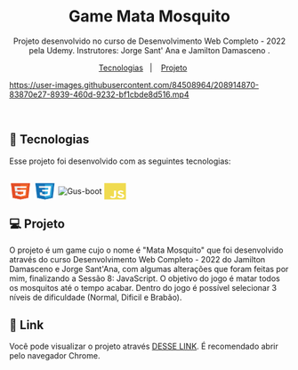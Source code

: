<h1 align="center">Game Mata Mosquito</h1>

<p align="center">
Projeto desenvolvido no curso de Desenvolvimento Web Completo - 2022 pela Udemy. Instrutores: Jorge Sant' Ana e Jamilton Damasceno .
</p>


<p align="center">
  <a href="#-tecnologias">Tecnologias</a>&nbsp;&nbsp;&nbsp;|&nbsp;&nbsp;&nbsp;
  <a href="#-projeto">Projeto</a>&nbsp;&nbsp;&nbsp;&nbsp;&nbsp;&nbsp;
</p>

https://user-images.githubusercontent.com/84508964/208914870-83870e27-8939-460d-9232-bf1cbde8d516.mp4

<br>

## 🚀 Tecnologias

Esse projeto foi desenvolvido com as seguintes tecnologias:
<div style="display: inline_block"><br>
  <img align="center" alt="Gus-HTML" height="30" width="40" src="https://raw.githubusercontent.com/devicons/devicon/master/icons/html5/html5-original.svg">
  <img align="center" alt="Gus-CSS" height="30" width="40" src="https://raw.githubusercontent.com/devicons/devicon/master/icons/css3/css3-original.svg">
  <img align="center" alt="Gus-boot" height="30" width="40" src="https://cdn.jsdelivr.net/gh/devicons/devicon/icons/bootstrap/bootstrap-original-wordmark.svg" />
  <img align="center" alt="Gus-Js" height="30" width="40" src="https://raw.githubusercontent.com/devicons/devicon/master/icons/javascript/javascript-plain.svg">
</div>

## 💻 Projeto

O projeto é um game cujo o nome é "Mata Mosquito" que foi desenvolvido através do curso Desenvolvimento Web Completo - 2022 do Jamilton Damasceno e Jorge Sant'Ana, com algumas alterações que foram feitas por mim, finalizando a Sessão 8: JavaScript. O objetivo do jogo é matar todos os mosquitos até o tempo acabar. Dentro do jogo é possível selecionar 3 níveis de dificuldade (Normal, Dificil e Brabão).

## 🔖 Link

Você pode visualizar o projeto através [DESSE LINK](https://game-mata-mosquito-sigma.vercel.app/). É recomendado abrir pelo navegador Chrome.
